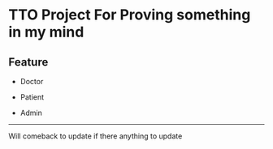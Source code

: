 # TTO Project For Proving something in my mind 

## Feature

- Doctor

- Patient

- Admin

---

Will comeback to update if there anything to update
